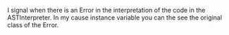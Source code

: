 I signal when there is an Error in  the interpretation of the code in the ASTInterpreter. In my cause instance variable you can the see the original class of the Error.